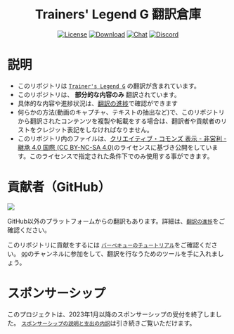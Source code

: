 <div align="center">

# Trainers' Legend G 翻訳倉庫

[![License](https://mirrors.creativecommons.org/presskit/buttons/88x31/svg/by-nc-sa.svg)](https://creativecommons.org/licenses/by-nc-sa/4.0/deed.zh)
[![Download](https://img.shields.io/github/v/release/MinamiChiwa/umamusume-localify-zh-CN?color=blue&logoColor=white&label=Download&logo=DocuSign)](https://github.com/MinamiChiwa/Trainers-Legend-G/releases/latest)
[![Chat](https://img.shields.io/badge/Join-QQ%E9%A2%91%E9%81%93-blue?logo=tencent-qq&logoColor=white)](https://qun.qq.com/qqweb/qunpro/share?_wv=3&_wwv=128&inviteCode=1olqdK&from=246610&biz=ka)
[![Discord](https://img.shields.io/discord/973208860217200653?color=blue&label=Discord&logo=Discord&logoColor=white)](https://discord.com/invite/TBCSv5hU69)

</div>
 

# 説明

- このリポジトリは [`Trainer's Legend G`](https://github.com/MinamiChiwa/Trainers-Legend-G) の翻訳が含まれています。
- このリポジトリは、 **部分的な内容のみ** 翻訳されています。
- 具体的な内容や進捗状況は、[翻訳の進捗](/translation-progress.md)で確認ができます
- 何らかの方法(動画のキャプチャ、テキストの抽出など)で、このリポジトリから翻訳されたコンテンツを複製や転載をする場合は、翻訳者や貢献者のリストをクレジット表記をしなければなりません。
- このリポジトリ内のファイルは、[クリエイティブ・コモンズ 表示 - 非営利 - 継承 4.0 国際 (CC BY-NC-SA 4.0)](https://creativecommons.org/licenses/by-nc-sa/4.0/deed.ja)のライセンスに基づき公開をしています。このライセンスで指定された条件下でのみ使用する事ができます。
# 貢献者（GitHub）
<a href="https://github.com/MinamiChiwa/Trainers-Legend-G-TRANS/graphs/contributors">
  <img src="https://contrib.rocks/image?repo=MinamiChiwa/Trainers-Legend-G-TRANS" />
</a>

GitHub以外のプラットフォームからの翻訳もあります。詳細は、[`翻訳の進捗`](/translation-progress.md)をご確認ください。

このリポジトリに貢献をするには [`バーベキューのチュートリアル`](https://docs.qq.com/doc/DYk1Ia3h4UHRocGVJ)をご確認ください。 [`QQ`](https://qun.qq.com/qqweb/qunpro/share?_wv=3&_wwv=128&inviteCode=1olqdK&from=246610&biz=ka)のチャンネルに参加をして、翻訳を行なうためのツールを手に入れましょう。

# スポンサーシップ
このプロジェクトは、2023年1月以降のスポンサーシップの受付を終了しました。 [`スポンサーシップの説明と支出の内訳`](https://github.com/MinamiChiwa/Trainers-Legend-G/blob/main/donate_readme.md)は引き続きご覧いただけます。
